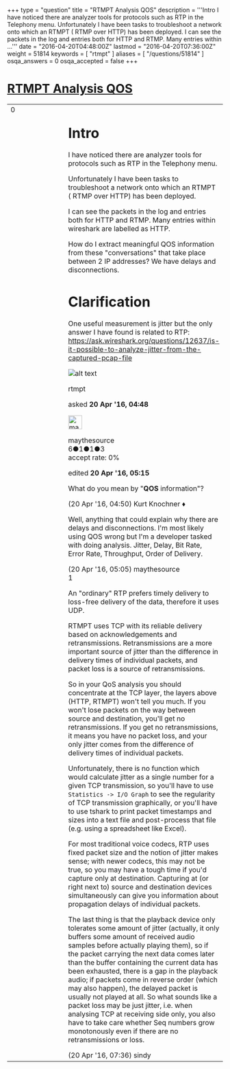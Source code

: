 +++
type = "question"
title = "RTMPT Analysis QOS"
description = '''Intro I have noticed there are analyzer tools for protocols such as RTP in the Telephony menu.  Unfortunately I have been tasks to troubleshoot a network onto which an RTMPT ( RTMP over HTTP) has been deployed. I can see the packets in the log and entries both for HTTP and RTMP. Many entries within ...'''
date = "2016-04-20T04:48:00Z"
lastmod = "2016-04-20T07:36:00Z"
weight = 51814
keywords = [ "rtmpt" ]
aliases = [ "/questions/51814" ]
osqa_answers = 0
osqa_accepted = false
+++

<div class="headNormal">

# [RTMPT Analysis QOS](/questions/51814/rtmpt-analysis-qos)

</div>

<div id="main-body">

<div id="askform">

<table id="question-table" style="width:100%;"><colgroup><col style="width: 50%" /><col style="width: 50%" /></colgroup><tbody><tr class="odd"><td style="width: 30px; vertical-align: top"><div class="vote-buttons"><span id="post-51814-upvote" class="ajax-command post-vote up" rel="nofollow" title="I like this post (click again to cancel)"> </span><div id="post-51814-score" class="post-score" title="current number of votes">0</div><span id="post-51814-downvote" class="ajax-command post-vote down" rel="nofollow" title="I dont like this post (click again to cancel)"> </span> <span id="favorite-mark" class="ajax-command favorite-mark" rel="nofollow" title="mark/unmark this question as favorite (click again to cancel)"> </span><div id="favorite-count" class="favorite-count"></div></div></td><td><div id="item-right"><div class="question-body"><h1 id="intro">Intro</h1><p>I have noticed there are analyzer tools for protocols such as RTP in the Telephony menu.</p><p>Unfortunately I have been tasks to troubleshoot a network onto which an RTMPT ( RTMP over HTTP) has been deployed.</p><p>I can see the packets in the log and entries both for HTTP and RTMP. Many entries within wireshark are labelled as HTTP.</p><p>How do I extract meaningful QOS information from these "conversations" that take place between 2 IP addresses? We have delays and disconnections.</p><h1 id="clarification">Clarification</h1><p>One useful measurement is jitter but the only answer I have found is related to RTP: <a href="https://ask.wireshark.org/questions/12637/is-it-possible-to-analyze-jitter-from-the-captured-pcap-file">https://ask.wireshark.org/questions/12637/is-it-possible-to-analyze-jitter-from-the-captured-pcap-file</a></p><p><img src="http://i.imgur.com/SJbQKb5.png" alt="alt text" /></p></div><div id="question-tags" class="tags-container tags"><span class="post-tag tag-link-rtmpt" rel="tag" title="see questions tagged &#39;rtmpt&#39;">rtmpt</span></div><div id="question-controls" class="post-controls"></div><div class="post-update-info-container"><div class="post-update-info post-update-info-user"><p>asked <strong>20 Apr '16, 04:48</strong></p><img src="https://secure.gravatar.com/avatar/08f4e11a1e4b0d9c41236c50ef777e35?s=32&amp;d=identicon&amp;r=g" class="gravatar" width="32" height="32" alt="maythesource&#39;s gravatar image" /><p><span>maythesource</span><br />
<span class="score" title="6 reputation points">6</span><span title="1 badges"><span class="badge1">●</span><span class="badgecount">1</span></span><span title="1 badges"><span class="silver">●</span><span class="badgecount">1</span></span><span title="3 badges"><span class="bronze">●</span><span class="badgecount">3</span></span><br />
<span class="accept_rate" title="Rate of the user&#39;s accepted answers">accept rate:</span> <span title="maythesource has no accepted answers">0%</span></p></img></div><div class="post-update-info post-update-info-edited"><p><span> edited <strong>20 Apr '16, 05:15</strong> </span></p></div></div><div id="comments-container-51814" class="comments-container"><span id="51815"></span><div id="comment-51815" class="comment"><div id="post-51815-score" class="comment-score"></div><div class="comment-text"><p>What do you mean by "<strong>QOS</strong> information"?</p></div><div id="comment-51815-info" class="comment-info"><span class="comment-age">(20 Apr '16, 04:50)</span> <span class="comment-user userinfo">Kurt Knochner ♦</span></div></div><span id="51816"></span><div id="comment-51816" class="comment"><div id="post-51816-score" class="comment-score"></div><div class="comment-text"><p>Well, anything that could explain why there are delays and disconnections. I'm most likely using QOS wrong but I'm a developer tasked with doing analysis. Jitter, Delay, Bit Rate, Error Rate, Throughput, Order of Delivery.</p></div><div id="comment-51816-info" class="comment-info"><span class="comment-age">(20 Apr '16, 05:05)</span> <span class="comment-user userinfo">maythesource</span></div></div><span id="51821"></span><div id="comment-51821" class="comment"><div id="post-51821-score" class="comment-score">1</div><div class="comment-text"><p>An "ordinary" RTP prefers timely delivery to loss-free delivery of the data, therefore it uses UDP.</p><p>RTMPT uses TCP with its reliable delivery based on acknowledgements and retransmissions. Retransmissions are a more important source of jitter than the difference in delivery times of individual packets, and packet loss is a source of retransmissions.</p><p>So in your QoS analysis you should concentrate at the TCP layer, the layers above (HTTP, RTMPT) won't tell you much. If you won't lose packets on the way between source and destination, you'll get no retransmissions. If you get no retransmissions, it means you have no packet loss, and your only jitter comes from the difference of delivery times of individual packets.</p><p>Unfortunately, there is no function which would calculate jitter as a single number for a given TCP transmission, so you'll have to use <code>Statistics -&gt; I/O Graph</code> to see the regularity of TCP transmission graphically, or you'll have to use tshark to print packet timestamps and sizes into a text file and post-process that file (e.g. using a spreadsheet like Excel).</p><p>For most traditional voice codecs, RTP uses fixed packet size and the notion of jitter makes sense; with newer codecs, this may not be true, so you may have a tough time if you'd capture only at destination. Capturing at (or right next to) source and destination devices simultaneously can give you information about propagation delays of individual packets.</p><p>The last thing is that the playback device only tolerates some amount of jitter (actually, it only buffers some amount of received audio samples before actually playing them), so if the packet carrying the next data comes later than the buffer containing the current data has been exhausted, there is a gap in the playback audio; if packets come in reverse order (which may also happen), the delayed packet is usually not played at all. So what sounds like a packet loss may be just jitter, i.e. when analysing TCP at receiving side only, you also have to take care whether Seq numbers grow monotonously even if there are no retransmissions or loss.</p></div><div id="comment-51821-info" class="comment-info"><span class="comment-age">(20 Apr '16, 07:36)</span> <span class="comment-user userinfo">sindy</span></div></div></div><div id="comment-tools-51814" class="comment-tools"></div><div class="clear"></div><div id="comment-51814-form-container" class="comment-form-container"></div><div class="clear"></div></div></td></tr></tbody></table>

</div>

</div>

